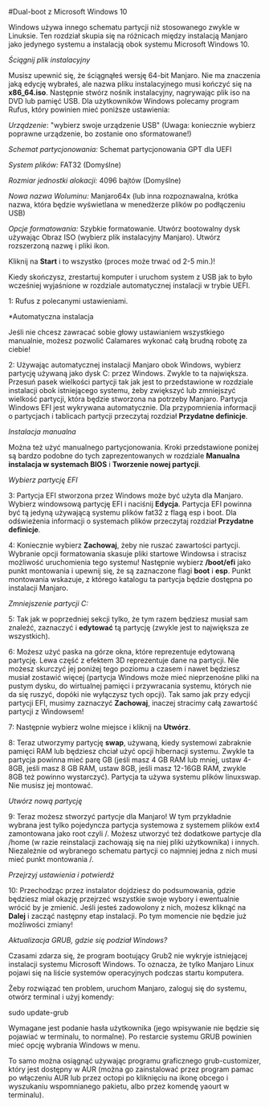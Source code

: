 ﻿#Dual-boot z Microsoft Windows 10

Windows używa innego schematu partycji niż stosowanego zwykle w Linuksie. Ten rozdział skupia się na różnicach między instalacją Manjaro jako jedynego systemu a instalacją obok systemu Microsoft Windows 10.

*Ściągnij plik instalacyjny*

Musisz upewnić się, że ściągnąłeś wersję 64-bit Manjaro. Nie ma znaczenia jaką edycję wybrałeś, ale nazwa pliku instalacyjnego musi kończyć się na **x86_64.iso**.
Następnie stwórz nośnik instalacyjny, nagrywając plik iso na DVD lub pamięć USB. Dla użytkowników Windows polecamy program Rufus, który powinien mieć poniższe ustawienia:

*Urządzenie*: "wybierz swoje urządzenie USB" (Uwaga: koniecznie wybierz poprawne urządzenie, bo zostanie ono sformatowane!)

*Schemat partycjonowania:* Schemat partycjonowania GPT dla UEFI

*System plików:* FAT32 (Domyślne)

*Rozmiar jednostki alokacji:* 4096 bajtów (Domyślne)

*Nowa nazwa Woluminu:* Manjaro64x (lub inna rozpoznawalna, krótka nazwa, która będzie wyświetlana w menedżerze plików po podłączeniu USB)

*Opcje formatowania:* Szybkie formatowanie. Utwórz bootowalny dysk używając Obraz ISO (wybierz plik instalacyjny Manjaro). Utwórz rozszerzoną nazwę i pliki ikon.

Kliknij na **Start** i to wszystko (proces może trwać od 2-5 min.)!

Kiedy skończysz, zrestartuj komputer i uruchom system z USB jak to było wcześniej wyjaśnione w rozdziale automatycznej instalacji w trybie UEFI.

1: Rufus z polecanymi ustawieniami.

*Automatyczna instalacja

Jeśli nie chcesz zawracać sobie głowy ustawianiem wszystkiego manualnie, możesz pozwolić Calamares wykonać całą brudną robotę za ciebie!

2: Używając automatycznej instalacji Manjaro obok Windows, wybierz partycję używaną jako dysk C: przez Windows. Zwykle to ta największa. Przesuń pasek wielkości partycji tak jak jest to przedstawione w rozdziale instalacji obok istniejącego systemu, żeby zwiększyć lub zmniejszyć wielkość partycji, która będzie stworzona na potrzeby Manjaro. Partycja Windows EFI jest wykrywana automatycznie. Dla przypomnienia informacji o partycjach i tablicach partycji przeczytaj rozdział **Przydatne definicje**.

*Instalacja manualna*
 
 Można też użyć manualnego partycjonowania. Kroki przedstawione poniżej są bardzo podobne do tych zaprezentowanych w rozdziale **Manualna instalacja w systemach BIOS** i **Tworzenie nowej partycji**.
 
 *Wybierz partycję EFI*
 
 3: Partycja EFI stworzona przez Windows może być użyta dla Manjaro. Wybierz windowsową partycję EFI i naciśnij **Edycja**. Partycja EFI powinna być tą jedyną używającą systemu plików fat32 z flagą esp i boot. Dla odświeżenia informacji o systemach plików przeczytaj rozdział **Przydatne definicje**.
 
 4: Koniecznie wybierz **Zachowaj**, żeby nie ruszać zawartości partycji. Wybranie opcji formatowania skasuje pliki startowe Windowsa i stracisz możliwość uruchomienia tego systemu! Następnie wybierz **/boot/efi** jako punkt montowania i upewnij się, że są zaznaczone flagi **boot** i **esp**. Punkt montowania wskazuje, z którego katalogu ta partycja będzie dostępna po instalacji Manjaro.
 
 *Zmniejszenie partycji C:*
 
 5: Tak jak w poprzedniej sekcji tylko, że tym razem będziesz musiał sam znaleźć, zaznaczyć i **edytować** tą partycję (zwykle jest to największa ze wszystkich).
 
 6: Możesz użyć paska na górze okna, które reprezentuje edytowaną partycję. Lewa część z efektem 3D reprezentuje dane na partycji. Nie możesz skurczyć jej poniżej tego poziomu a czasem i nawet będziesz musiał zostawić więcej (partycja Windows może mieć nieprzenośne pliki na pustym dysku, do wirtualnej pamięci i przywracania systemu, których nie da się ruszyć, dopóki nie wyłączysz tych opcji). Tak samo jak przy edycji partycji EFI, musimy zaznaczyć **Zachowaj**, inaczej stracimy całą zawartość partycji z Windowsem!

 7: Następnie wybierz wolne miejsce i kliknij na **Utwórz**.
 
 8: Teraz utworzymy partycję **swap**, używaną, kiedy systemowi zabraknie pamięci RAM lub będziesz chciał użyć opcji hibernacji systemu. Zwykle ta partycja powinna mieć parę GB (jeśli masz 4 GB RAM lub mniej, ustaw 4-8GB, jeśli masz 8 GB RAM, ustaw 8GB, jeśli masz 12-16GB RAM, zwykle 8GB też powinno wystarczyć). Partycja ta używa systemu plików linuxswap. Nie musisz jej montować.
 
 *Utwórz nową partycję*
 
 9: Teraz możesz stworzyć partycje dla Manjaro! W tym przykładnie wybrana jest tylko pojedyncza partycja systemowa z systemem plików ext4 zamontowana jako root czyli /. Możesz utworzyć też dodatkowe partycje dla /home (w razie reinstalacji zachowają się na niej pliki użytkownika)  i innych. Niezależnie od wybranego schematu partycji co najmniej jedna z nich musi mieć punkt montowania /.
 
 *Przejrzyj ustawienia i potwierdź*
 
 10: Przechodząc przez instalator dojdziesz do podsumowania, gdzie będziesz miał okazję przejrzeć wszystkie swoje wybory i ewentualnie wrócić by je zmienić. Jeśli jesteś zadowolony z nich, możesz kliknąć na **Dalej** i zacząć następny etap instalacji. Po tym momencie nie będzie już możliwości zmiany!

 *Aktualizacja GRUB, gdzie się podział Windows?*
 
 Czasami zdarza się, że program bootujący Grub2 nie wykryje istniejącej instalacji systemu Microsoft Windows. To oznacza, że tylko Manjaro Linux pojawi się na liście systemów operacyjnych podczas startu komputera.
 
 Żeby rozwiązać ten problem, uruchom Manjaro, zaloguj się do systemu, otwórz terminal i użyj komendy:
 
 sudo update-grub
 
Wymagane jest podanie hasła użytkownika (jego wpisywanie nie będzie się pojawiać w terminalu, to normalne). Po restarcie systemu GRUB powinien mieć opcję wybrania Windows w menu.
 
 To samo można osiągnąć używając programu graficznego grub-customizer, który jest dostępny w AUR (można go zainstalować przez program pamac po włączeniu AUR lub przez octopi po kliknięciu na ikonę obcego i wyszukaniu wspomnianego pakietu, albo przez komendę yaourt w terminalu).
